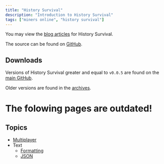 ```yaml
---
title: "History Survival"
description: "Introduction to History Survival"
tags: ["miners online", "history survival"]
---
```


You may view the [blog articles](/blog) for History Survival.

The source can be found on [GitHub](https://github.com/ajh123-development/HistorySurvival).

## Downloads
Versions of History Survival greater and equal to `v0.0.5` are found on the [main GitHub](https://github.com/ajh123-development/HistorySurvival/releases).

Older versions are found in the [archives](https://github.com/ajh123-archives/HistorySurvival-pre0.0.5/releases).

# The folowing pages are outdated!

## Topics
* [Multiplayer](/docs/en/history-survival/multiplayer/)
* Text
    * [Formatting](/docs/en/history-survival/formatting-text)
    * [JSON](/docs/en/history-survival/json-text)
